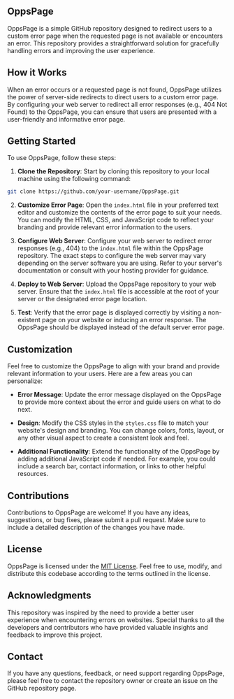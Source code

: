 ## OppsPage

OppsPage is a simple GitHub repository designed to redirect users to a custom error page when the requested page is not available or encounters an error. This repository provides a straightforward solution for gracefully handling errors and improving the user experience.

## How it Works

When an error occurs or a requested page is not found, OppsPage utilizes the power of server-side redirects to direct users to a custom error page. By configuring your web server to redirect all error responses (e.g., 404 Not Found) to the OppsPage, you can ensure that users are presented with a user-friendly and informative error page.

## Getting Started

To use OppsPage, follow these steps:

1. **Clone the Repository**: Start by cloning this repository to your local machine using the following command:

```bash
git clone https://github.com/your-username/OppsPage.git
```

2. **Customize Error Page**: Open the `index.html` file in your preferred text editor and customize the contents of the error page to suit your needs. You can modify the HTML, CSS, and JavaScript code to reflect your branding and provide relevant error information to the users.

3. **Configure Web Server**: Configure your web server to redirect error responses (e.g., 404) to the `index.html` file within the OppsPage repository. The exact steps to configure the web server may vary depending on the server software you are using. Refer to your server's documentation or consult with your hosting provider for guidance.

4. **Deploy to Web Server**: Upload the OppsPage repository to your web server. Ensure that the `index.html` file is accessible at the root of your server or the designated error page location.

5. **Test**: Verify that the error page is displayed correctly by visiting a non-existent page on your website or inducing an error response. The OppsPage should be displayed instead of the default server error page.

## Customization

Feel free to customize the OppsPage to align with your brand and provide relevant information to your users. Here are a few areas you can personalize:

- **Error Message**: Update the error message displayed on the OppsPage to provide more context about the error and guide users on what to do next.

- **Design**: Modify the CSS styles in the `styles.css` file to match your website's design and branding. You can change colors, fonts, layout, or any other visual aspect to create a consistent look and feel.

- **Additional Functionality**: Extend the functionality of the OppsPage by adding additional JavaScript code if needed. For example, you could include a search bar, contact information, or links to other helpful resources.

## Contributions

Contributions to OppsPage are welcome! If you have any ideas, suggestions, or bug fixes, please submit a pull request. Make sure to include a detailed description of the changes you have made.

## License

OppsPage is licensed under the [MIT License](LICENSE). Feel free to use, modify, and distribute this codebase according to the terms outlined in the license.

## Acknowledgments

This repository was inspired by the need to provide a better user experience when encountering errors on websites. Special thanks to all the developers and contributors who have provided valuable insights and feedback to improve this project.

## Contact

If you have any questions, feedback, or need support regarding OppsPage, please feel free to contact the repository owner or create an issue on the GitHub repository page.
